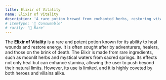 ```yaml
---
title: Elixir of Vitality
name: Elixir of Vitality
description: 'A rare potion brewed from enchanted herbs, restoring vitality and endurance.'
# itemType: '🍎 Consumable'
# rarity: '🔵 Rare'
---
```


The **Elixir of Vitality** is a rare and potent potion known for its ability to heal wounds and restore energy. It is often sought after by adventurers, healers, and those on the brink of death. The Elixir is made from rare ingredients, such as moonlit herbs and mystical waters from sacred springs. Its effects not only heal but can enhance stamina, allowing the user to push beyond their natural limits. However, its use is limited, and it is highly coveted by both heroes and villains alike.